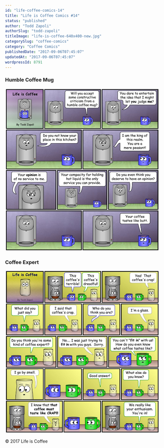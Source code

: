 ```yaml
---
id: "life-coffee-comics-14"
title: "Life is Coffee Comics #14"
status: "published"
author: "Todd Zapoli"
authorSlug: "todd-zapoli"
titleImage: "life-is-coffee-640x400-new.jpg"
categorySlug: "coffee-comics"
category: "Coffee Comics"
publishedDate: "2017-09-06T07:45:07"
updatedAt: "2017-09-06T07:45:07"
wordpressId: 8791
---
```


### Humble Coffee Mug

![Humble Coffee Mug - Comic](Humble-Coffee-Mug.jpg)

### Coffee Expert

![Coffee Expert - Comic](Coffee-Expert.jpg)

© 2017 Life is Coffee